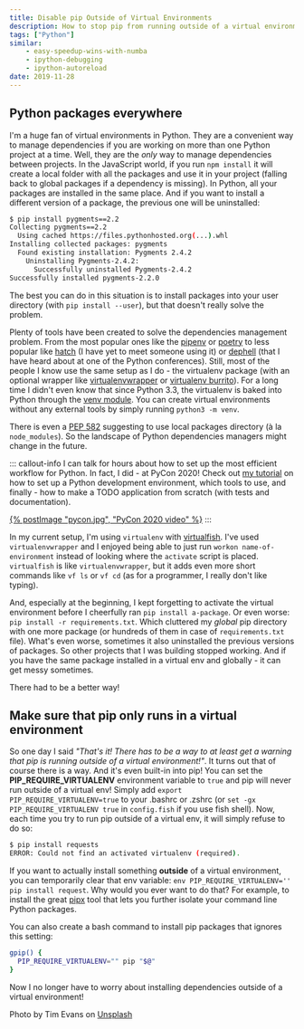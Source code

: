 ```yaml
---
title: Disable pip Outside of Virtual Environments
description: How to stop pip from running outside of a virtual environment and messing up your dependencies?
tags: ["Python"]
similar:
    - easy-speedup-wins-with-numba
    - ipython-debugging
    - ipython-autoreload
date: 2019-11-28
---
```


## Python packages everywhere

I'm a huge fan of virtual environments in Python. They are a convenient way to manage dependencies if you are working on more than one Python project at a time. Well, they are the *only* way to manage dependencies between projects. In the JavaScript world, if you run `npm install` it will create a local folder with all the packages and use it in your project (falling back to global packages if a dependency is missing). In Python, all your packages are installed in the same place. And if you want to install a different version of a package, the previous one will be uninstalled:

```bash
$ pip install pygments==2.2
Collecting pygments==2.2
  Using cached https://files.pythonhosted.org(...).whl
Installing collected packages: pygments
  Found existing installation: Pygments 2.4.2
    Uninstalling Pygments-2.4.2:
      Successfully uninstalled Pygments-2.4.2
Successfully installed pygments-2.2.0
```

The best you can do in this situation is to install packages into your user directory (with `pip install --user`), but that doesn't really solve the problem.

Plenty of tools have been created to solve the dependencies management problem. From the most popular ones like the [pipenv](https://pipenv.kennethreitz.org/en/latest/) or [poetry](https://poetry.eustace.io/) to less popular like [hatch](https://github.com/ofek/hatch) (I have yet to meet someone using it) or [dephell](https://github.com/dephell/dephell) (that I have heard about at one of the Python conferences). Still, most of the people I know use the same setup as I do - the virtualenv package (with an optional wrapper like [virtualenvwrapper](https://virtualenvwrapper.readthedocs.io/en/latest/) or [virtualenv burrito](https://github.com/brainsik/virtualenv-burrito)). For a long time I didn't even know that since Python 3.3, the virtualenv is baked into Python through the [venv module](https://docs.python.org/3/library/venv.html). You can create virtual environments without any external tools by simply running `python3 -m venv`.

There is even a [PEP 582](https://www.python.org/dev/peps/pep-0582/) suggesting to use local packages directory (à la `node_modules`). So the landscape of Python dependencies managers might change in the future.

::: callout-info
I can talk for hours about how to set up the most efficient workflow for Python. In fact, I did - at PyCon 2020! Check out [my tutorial](https://www.youtube.com/watch?v=WkUBx3g2QfQ) on how to set up a Python development environment, which tools to use, and finally - how to make a TODO application from scratch (with tests and documentation).

[{% postImage "pycon.jpg", "PyCon 2020 video" %}](https://www.youtube.com/watch?v=WkUBx3g2QfQ)
:::

In my current setup, I'm using `virtualenv` with [virtualfish](https://github.com/excitedleigh/virtualfish). I've used `virtualenvwrapper` and I enjoyed being able to just run `workon name-of-environment` instead of looking where the `activate` script is placed. `virtualfish` is like `virtualenvwrapper`, but it adds even more short commands like `vf ls` or `vf cd` (as for a programmer, I really don't like typing).

And, especially at the beginning, I kept forgetting to activate the virtual environment before I cheerfully ran `pip install a-package`. Or even worse: `pip install -r requirements.txt`. Which cluttered my *global* pip directory with one more package (or hundreds of them in case of `requirements.txt` file). What's even worse, sometimes it also uninstalled the previous versions of packages. So other projects that I was building stopped working. And if you have the same package installed in a virtual env and globally - it can get messy sometimes.

There had to be a better way!

## Make sure that pip only runs in a virtual environment

So one day I said *"That's it! There has to be a way to at least get a warning that pip is running outside of a virtual environment!"*. It turns out that of course there is a way. And it's even built-in into pip! You can set the **PIP_REQUIRE_VIRTUALENV** environment variable to `true` and pip will never run outside of a virtual env! Simply add `export PIP_REQUIRE_VIRTUALENV=true` to your .bashrc or .zshrc (or `set -gx PIP_REQUIRE_VIRTUALENV true` in `config.fish` if you use fish shell). Now, each time you try to run pip outside of a virtual env, it will simply refuse to do so:

```bash
$ pip install requests
ERROR: Could not find an activated virtualenv (required).
```

If you want to actually install something **outside** of a virtual environment, you can temporarily clear that env variable: `env PIP_REQUIRE_VIRTUALENV='' pip install request`. Why would you ever want to do that? For example, to install the great [pipx](https://github.com/pipxproject/pipx) tool that lets you further isolate your command line Python packages.

You can also create a bash command to install pip packages that ignores this setting:

```bash
gpip() {
  PIP_REQUIRE_VIRTUALENV="" pip "$@"
}
```

Now I no longer have to worry about installing dependencies outside of a virtual environment!

Photo by Tim Evans on [Unsplash](https://unsplash.com/photos/Uf-c4u1usFQ)
